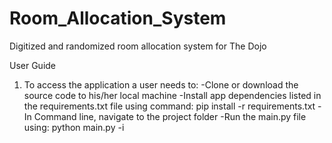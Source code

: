 # Room_Allocation_System
Digitized and randomized room allocation system for The Dojo

User Guide
1. To access the application a user needs to:
-Clone or download the source code to his/her local machine
-Install app dependencies listed in the requirements.txt file using command:
pip install -r requirements.txt
-In Command line, navigate to the project folder
-Run the main.py file using:
python main.py -i

